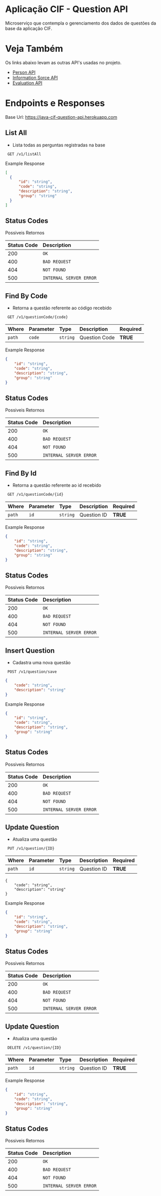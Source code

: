 # Aplicação CIF - Question API

Microserviço que contempla o gerenciamento dos dados de questões da base da aplicação CIF.

# Veja Também
Os links abaixo levam as outras API's usadas no projeto. 
 * [Person API](https://github.com/MathLanca/personAPI/blob/master/README.md)
 * [Information Sorce API](https://github.com/MathLanca/informationSourceAPI/blob/master/README.md)
 * [Evaluation API](https://github.com/MathLanca/evaluationAPI/blob/master/README.md)


# Endpoints e Responses
Base Url: https://java-cif-question-api.herokuapp.com

List All
-
* Lista todas as perguntas registradas na base
```http
 GET /v1/listAll
```
Example Response
```json
[
  {
      "id": "string",
      "code": "string",
      "description": "string",
      "group": "string"
  }
]
```

## Status Codes

Possiveis Retornos

| Status Code | Description |
| :--- | :--- |
| 200 | `OK` |
| 400 | `BAD REQUEST` |
| 404 | `NOT FOUND` |
| 500 | `INTERNAL SERVER ERROR` |

Find By Code
-
* Retorna a questão referente ao código recebido
```http
 GET /v1/questionCode/{code}
```

|   Where   | Parameter | Type | Description |  Required    |
| :--- | :--- | :--- | :--- | :--- |
| `path` | `code` | `string` | Question Code  |  **TRUE**    |

Example Response
```json
{
    "id": "string",
    "code": "string",
    "description": "string",
    "group": "string"
}
```

## Status Codes

Possiveis Retornos

| Status Code | Description |
| :--- | :--- |
| 200 | `OK` |
| 400 | `BAD REQUEST` |
| 404 | `NOT FOUND` |
| 500 | `INTERNAL SERVER ERROR` |

Find By Id
-
* Retorna a questão referente ao id recebido
```http
 GET /v1/questionCode/{id}
```

|   Where   | Parameter | Type | Description |  Required    |
| :--- | :--- | :--- | :--- | :--- |
| `path` | `id` | `string` | Question ID  |  **TRUE**    |

Example Response
```json
{
    "id": "string",
    "code": "string",
    "description": "string",
    "group": "string"
}
```

## Status Codes

Possiveis Retornos

| Status Code | Description |
| :--- | :--- |
| 200 | `OK` |
| 400 | `BAD REQUEST` |
| 404 | `NOT FOUND` |
| 500 | `INTERNAL SERVER ERROR` |

Insert Question
-
* Cadastra uma nova questão
```http
 POST /v1/question/save
```

```json
{
	"code": "string",
	"description": "string"
}
```

Example Response
```json
{
    "id": "string",
    "code": "string",
    "description": "string",
    "group": "string"
}
```

## Status Codes

Possiveis Retornos

| Status Code | Description |
| :--- | :--- |
| 200 | `OK` |
| 400 | `BAD REQUEST` |
| 404 | `NOT FOUND` |
| 500 | `INTERNAL SERVER ERROR` |

Update Question
-
* Atualiza uma questão
```http
 PUT /v1/question/{ID}
```

|   Where   | Parameter | Type | Description |  Required    |
| :--- | :--- | :--- | :--- | :--- |
| `path` | `id` | `string` | Question ID  |  **TRUE**    |

```
{
	"code": "string",
	"description": "string"
}
```

Example Response
```json
{
    "id": "string",
    "code": "string",
    "description": "string",
    "group": "string"
}
```

## Status Codes

Possiveis Retornos

| Status Code | Description |
| :--- | :--- |
| 200 | `OK` |
| 400 | `BAD REQUEST` |
| 404 | `NOT FOUND` |
| 500 | `INTERNAL SERVER ERROR` |

Update Question
-
* Atualiza uma questão
```http
 DELETE /v1/question/{ID}
```

|   Where   | Parameter | Type | Description |  Required    |
| :--- | :--- | :--- | :--- | :--- |
| `path` | `id` | `string` | Question ID  |  **TRUE**    |

Example Response
```json
{
    "id": "string",
    "code": "string",
    "description": "string",
    "group": "string"
}
```

## Status Codes

Possiveis Retornos

| Status Code | Description |
| :--- | :--- |
| 200 | `OK` |
| 400 | `BAD REQUEST` |
| 404 | `NOT FOUND` |
| 500 | `INTERNAL SERVER ERROR` |
